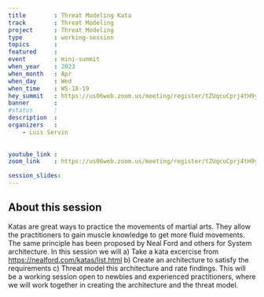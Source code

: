 ```yaml
---
title        : Threat Modeling Kata
track        : Threat Modeling
project      : Threat Modeling
type         : working-session
topics       : 
featured     :
event        : mini-summit
when_year    : 2023
when_month   : Apr
when_day     : Wed
when_time    : WS-18-19
hey_summit   : https://us06web.zoom.us/meeting/register/tZUqcuCprj4tH9yRnYyJJvgd6ifx-mOZuGSQ
banner       : 
#status      : 
description  :
organizers   :
    - Luis Servin
 
 
youtube_link : 
zoom_link    : https://us06web.zoom.us/meeting/register/tZUqcuCprj4tH9yRnYyJJvgd6ifx-mOZuGSQ

session_slides:
---
```




## About this session
Katas are great ways to practice the movements of martial arts. They allow the practitioners to gain muscle knowledge to get more fluid movements. The same principle has been proposed by Neal Ford and others for System architecture. 
In this session we will 
a) Take a kata excercise from https://nealford.com/katas/list.html
b) Create an architecture to satisfy the requirements
c) Threat model this architecture and rate findings.
This will be a working session open to newbies and experienced practitioners, where we will work together  in creating the architecture and the threat model.
